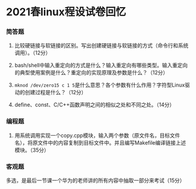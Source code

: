 # 2021春linux程设试卷回忆

### 简答题

1. 比较硬链接与软链接的区别。写出创建硬链接与软链接的方式（命令行和系统调用）。（12分）

2. bash/shell中输入重定向的方式是什么？输入重定向有哪些类型。输入重定向的典型使用案例是什么？重定向的实现原理及参数是什么？（12分）

3. `mknod /dev/zero15 c 1 5`是什么意思？各个参数有什么作用？字符型Linux驱动的创建过程是什么？（12分）

4. define、const、C/C++函数声明之间的相似之处和不同之处。（14分）

### 编程题

1. 用系统调用实现一个copy.cpp模块，输入两个参数（原文件名，目标文件名），将原文件中的内容复制到目标文件中。并且编写Makefile编译链接上述模块。（35分）

### 客观题

多选，是最后一节课一个华为的老师讲的所有内容中抽取一部分来考试（15分）